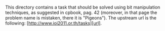 
This directory contains a task that should be solved using bit manipulation
techniques, as suggested in cpbook, pag. 42 (moreover, in that page the problem
name is mistaken, there it is "Pigeons"). The upstream url is the following:
[http://www.ioi2011.or.th/tasks][url].

[url]:http://www.ioi2011.or.th/tasks
